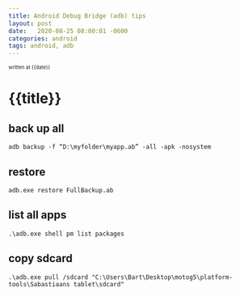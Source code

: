 ```yaml
---
title: Android Debug Bridge (adb) tips
layout: post
date:   2020-08-25 08:00:01 -0600
categories: android
tags: android, adb 
---
```

<sup><sup>written at {{date}} </sup></sup>

# {{title}}  

## back up all 

`adb backup -f “D:\myfolder\myapp.ab” -all -apk -nosystem`

## restore

`adb.exe restore FullBackup.ab`

## list all apps

`.\adb.exe shell pm list packages`

## copy sdcard 

`.\adb.exe pull /sdcard "C:\Users\Bart\Desktop\motog5\platform-tools\Sabastiaans tablet\sdcard"`